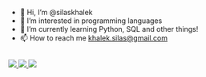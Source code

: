 - 👋 Hi, I’m @silaskhalek
- 👀 I’m interested in programming languages
- 🌱 I’m currently learning Python, SQL and other things!
- 📫 How to reach me khalek.silas@gmail.com


##
</div>
  <a href="mailto:khalek.silas@gmail.com"> <img src ="https://img.shields.io/badge/Gmail-D14836?style=for-the-badge&logo=gmail&logoColor=white> target="_blank"> </a>
  <a href="https://www.linkedin.com/in/silas-abdul-khalek-9b0974172/"> <img src="https://img.shields.io/badge/LinkedIn-0077B5?style=for-the-badge&logo=linkedin&logoColor=white target="_blank"> </a>
  <a href="https://discord.com/channels/@me"> <img src="https://img.shields.io/badge/Discord-7289DA?style=for-the-badge&logo=discord&logoColor=white> target="_blank"> </a>

</div> 


            
          


          
  
          
          
          
